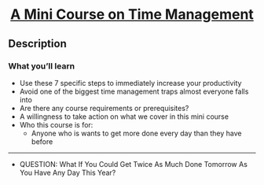 <h1 align="center"> 

  [A Mini Course on Time Management](https://www.udemy.com/course/manageyourtime/learn/lecture/4770560) 

</h1>

## Description

### What you’ll learn
- Use these 7 specific steps to immediately increase your productivity
- Avoid one of the biggest time management traps almost everyone falls into
- Are there any course requirements or prerequisites?
- A willingness to take action on what we cover in this mini course
- Who this course is for:
  - Anyone who is wants to get more done every day than they have before

---

- QUESTION: What If You Could Get Twice As Much Done Tomorrow As You Have Any Day This Year?

